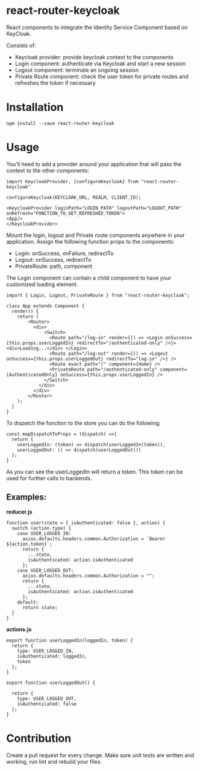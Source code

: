 # react-router-keycloak

React components to integrate the Identity Service Component based on KeyCloak.

Consists of:

- Keycloak provider: provide keycloak context to the components
- Login component: authenticate via Keycloak and start a new session
- Logout component: terminate an ongoing session
- Private Route component: check the user token for private routes and refreshes the token if necessary

# Installation

`npm install --save react-router-keycloak`

# Usage

You'll need to add a provider around your application that will pass the context to the other components:

```
import KeycloakProvider, {configureKeycloak} from "react-router-keycloak"

configureKeycloak(KEYCLOAK_URL, REALM, CLIENT_ID);

<KeycloakProvider loginPath="LOGIN_PATH" logoutPath="LOGOUT_PATH" onRefresh="FUNCTION_TO_GET_REFRESHED_TOKEN">
<App/>
</KeycloakProvider>
```

Mount the login, logout and Private route components anywhere in your application. Assign the following function props to the components:

- Login: onSuccess, onFailure, redirectTo
- Logout: onSuccess, redirectTo
- PrivateRoute: path, component

The Login component can contain a child component to have your customized loading element.

```
import { Login, Logout, PrivateRoute } from "react-router-keycloak";

class App extends Component {
  render() {
    return (
        <Router>
          <div>
              <Switch>
                <Route path="/log-in" render={() => <Login onSuccess={this.props.userLoggedIn} redirectTo="/authenticated-only" />}><div>Loading...</div> </Login>
                <Route path="/log-out" render={() => <Logout onSuccess={this.props.userLoggedOut} redirectTo="log-in" />} />
                <Route exact path="/" component={Home} />
                <PrivateRoute path="/authenticated-only" component={AuthenticatedOnly} onSuccess={this.props.userLoggedIn} />
              </Switch>
            </div>
          </div>
        </Router>
    );
  }
}
```

To dispatch the function to the store you can do the following:

```
const mapDispatchToProps = (dispatch) =>{
  return {
    userLoggedIn: (token) => dispatch(userLoggedIn(token)),
    userLoggedOut: () => dispatch(userLoggedOut())
  };
}

```

As you can see the userLoggedIn will return a token. This token can be used for further calls to backends.

## Examples:

**reducer.js**

```
function user(state = { isAuthenticated: false }, action) {
  switch (action.type) {
    case USER_LOGGED_IN:
      axios.defaults.headers.common.Authorization = `Bearer ${action.token}`;
      return {
        ...state,
        isAuthenticated: action.isAuthenticated
      };
    case USER_LOGGED_OUT:
      axios.defaults.headers.common.Authorization = "";
      return {
        ...state,
        isAuthenticated: action.isAuthenticated
      };
    default:
      return state;
  }
}
```

**actions.js**

```
export function userLoggedIn(loggedIn, token) {
  return {
    type: USER_LOGGED_IN,
    isAuthenticated: loggedIn,
    token
  };
}

export function userLoggedOut() {

  return {
    type: USER_LOGGED_OUT,
    isAuthenticated: false
  };
}
```

# Contribution

Create a pull request for every change. Make sure unit tests are written and working, run lint and rebuild your files.
